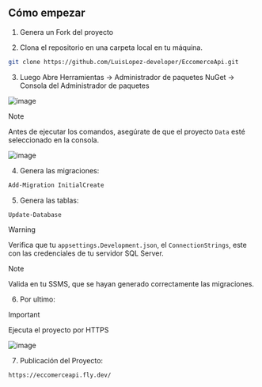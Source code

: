 ## Cómo empezar
1. Genera un Fork del proyecto

2. Clona el repositorio en una carpeta local en tu máquina.
```bash
git clone https://github.com/LuisLopez-developer/EccomerceApi.git
```
3. Luego Abre Herramientas -> Administrador de paquetes NuGet -> Consola del Administrador de paquetes

![image](https://github.com/LuisLopez-developer/EccomerceApi/assets/156825396/cc0fd1a8-b982-485a-8647-f2efcf82e0c3)

> [!NOTE]
> Antes de ejecutar los comandos, asegúrate de que el proyecto `Data` esté seleccionado en la consola.
> 
> ![image](https://github.com/user-attachments/assets/f80c49fe-62e2-447d-8ff3-36098501f3e1)


4. Genera las migraciones:
```bash
Add-Migration InitialCreate
```

5. Genera las tablas:
```bash
Update-Database
```   
> [!WARNING]
> Verifica que tu `appsettings.Development.json`, el  `ConnectionStrings`,
>  este con las credenciales de tu servidor SQL Server.

> [!NOTE]
> Valida en tu SSMS, que se hayan generado correctamente las migraciones.

6. Por ultimo:
   
> [!important]
> Ejecuta el proyecto por HTTPS
> 
> ![image](https://github.com/LuisLopez-developer/EccomerceApi/assets/156825396/e67c0399-dc85-4ae0-8e2f-8d097fa115c7)

7. Publicación del Proyecto:
```bash
https://eccomerceapi.fly.dev/
```
